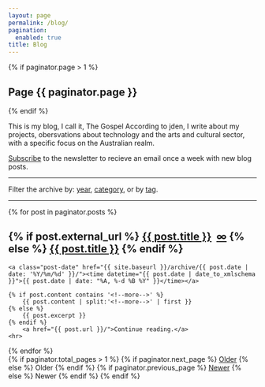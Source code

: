 ```yaml
---
layout: page
permalink: /blog/
pagination:
  enabled: true
title: Blog
---
```


{% if paginator.page > 1 %}
  <h2>Page {{ paginator.page }}</h2>
{% endif %}

<p>This is my blog, I call it, The Gospel According to jden, I write about my projects, obersvations about technology and the arts and cultural sector, with a specific focus on the Australian realm.</p>

<p><a href="/subscribe/">Subscribe</a> to the newsletter to recieve an email once a week with new blog posts.</p>

<hr>

<p>Filter the archive by: <a href="{{ site.baseurl }}/archive/">year</a>, <a href="{{ site.baseurl }}/archive/category/">category</a>, or by <a href="{{ site.baseurl }}/archive/tag/">tag</a>.</p>

<hr>

<div class="posts">
    
  {% for post in paginator.posts %}
  <article class="post">
    <h1 class="post-title">
      {% if post.external_url %}
        <a class="external-link" href="{{ post.external_url }}/" onclick="captureOutboundLink(this); return false;">{{ post.title }}</a>&nbsp;
        <a href="{{ post.url }}/">&#8734;</a>
      {% else %}
      <a href="{{ post.url }}/">{{ post.title }}</a>
      {% endif %}
    </h1>

    <a class="post-date" href="{{ site.baseurl }}/archive/{{ post.date | date: '%Y/%m/%d' }}/"><time datetime="{{ post.date | date_to_xmlschema }}">{{ post.date | date: "%A, %-d %B %Y" }}</time></a>

    {% if post.content contains '<!--more-->' %}
        {{ post.content | split:'<!--more-->' | first }}
    {% else %}
        {{ post.excerpt }}
    {% endif %}
        <a href="{{ post.url }}/">Continue reading.</a>
    <hr>
  </article>
  {% endfor %}
</div>

<div class="pagination">
  {% if paginator.total_pages > 1 %}
      {% if paginator.next_page %}
        <a class="pagination-item older" href="{{ paginator.next_page_path | prepend: site.baseurl }}/">Older</a>
      {% else %}
        <span class="pagination-item older">Older</span>
      {% endif %}
      {% if paginator.previous_page %}
        <a class="pagination-item newer" href="{{ paginator.previous_page_path | prepend: site.baseurl }}/">Newer</a>
      {% else %}
        <span class="pagination-item newer">Newer</span>
      {% endif %}
  {% endif %}
</div>
